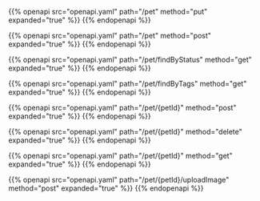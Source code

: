 {{% openapi src="openapi.yaml" path="/pet" method="put" expanded="true" %}}
{{% endopenapi %}}

{{% openapi src="openapi.yaml" path="/pet" method="post" expanded="true" %}}
{{% endopenapi %}}

{{% openapi src="openapi.yaml" path="/pet/findByStatus" method="get" expanded="true" %}}
{{% endopenapi %}}

{{% openapi src="openapi.yaml" path="/pet/findByTags" method="get" expanded="true" %}}
{{% endopenapi %}}

{{% openapi src="openapi.yaml" path="/pet/{petId}" method="post" expanded="true" %}}
{{% endopenapi %}}

{{% openapi src="openapi.yaml" path="/pet/{petId}" method="delete" expanded="true" %}}
{{% endopenapi %}}

{{% openapi src="openapi.yaml" path="/pet/{petId}" method="get" expanded="true" %}}
{{% endopenapi %}}

{{% openapi src="openapi.yaml" path="/pet/{petId}/uploadImage" method="post" expanded="true" %}}
{{% endopenapi %}}

